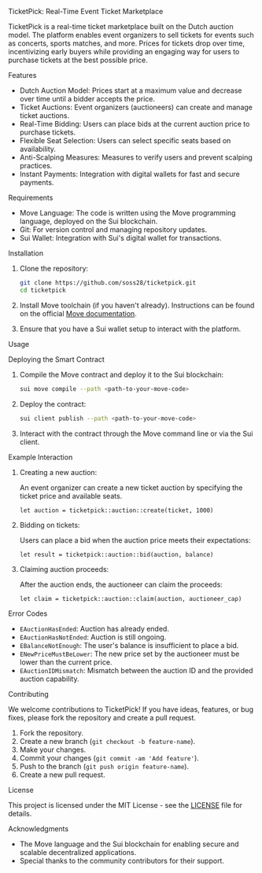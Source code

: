 TicketPick: Real-Time Event Ticket Marketplace

TicketPick is a real-time ticket marketplace built on the Dutch auction model. The platform enables event organizers to sell tickets for events such as concerts, sports matches, and more. Prices for tickets drop over time, incentivizing early buyers while providing an engaging way for users to purchase tickets at the best possible price.

Features

- Dutch Auction Model: Prices start at a maximum value and decrease over time until a bidder accepts the price.
- Ticket Auctions: Event organizers (auctioneers) can create and manage ticket auctions.
- Real-Time Bidding: Users can place bids at the current auction price to purchase tickets.
- Flexible Seat Selection: Users can select specific seats based on availability.
- Anti-Scalping Measures: Measures to verify users and prevent scalping practices.
- Instant Payments: Integration with digital wallets for fast and secure payments.
  
Requirements

- Move Language: The code is written using the Move programming language, deployed on the Sui blockchain.
- Git: For version control and managing repository updates.
- Sui Wallet: Integration with Sui's digital wallet for transactions.

Installation

1. Clone the repository:

    ```bash
    git clone https://github.com/soss28/ticketpick.git
    cd ticketpick
    ```

2. Install Move toolchain (if you haven't already). Instructions can be found on the official [Move documentation](https://move-language.github.io/).

3. Ensure that you have a Sui wallet setup to interact with the platform.

Usage

Deploying the Smart Contract

1. Compile the Move contract and deploy it to the Sui blockchain:

    ```bash
    sui move compile --path <path-to-your-move-code>
    ```

2. Deploy the contract:

    ```bash
    sui client publish --path <path-to-your-move-code>
    ```

3. Interact with the contract through the Move command line or via the Sui client.

Example Interaction

1. Creating a new auction:

    An event organizer can create a new ticket auction by specifying the ticket price and available seats.

    ```move
    let auction = ticketpick::auction::create(ticket, 1000)
    ```

2. Bidding on tickets:

    Users can place a bid when the auction price meets their expectations:

    ```move
    let result = ticketpick::auction::bid(auction, balance)
    ```

3. Claiming auction proceeds:

    After the auction ends, the auctioneer can claim the proceeds:

    ```move
    let claim = ticketpick::auction::claim(auction, auctioneer_cap)
    ```

Error Codes

- `EAuctionHasEnded`: Auction has already ended.
- `EAuctionHasNotEnded`: Auction is still ongoing.
- `EBalanceNotEnough`: The user's balance is insufficient to place a bid.
- `ENewPriceMustBeLower`: The new price set by the auctioneer must be lower than the current price.
- `EAuctionIDMismatch`: Mismatch between the auction ID and the provided auction capability.

Contributing

We welcome contributions to TicketPick! If you have ideas, features, or bug fixes, please fork the repository and create a pull request.

1. Fork the repository.
2. Create a new branch (`git checkout -b feature-name`).
3. Make your changes.
4. Commit your changes (`git commit -am 'Add feature'`).
5. Push to the branch (`git push origin feature-name`).
6. Create a new pull request.

License

This project is licensed under the MIT License - see the [LICENSE](LICENSE) file for details.

Acknowledgments

- The Move language and the Sui blockchain for enabling secure and scalable decentralized applications.
- Special thanks to the community contributors for their support.
